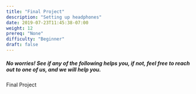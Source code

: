 ```yaml
---
title: "Final Project"
description: "Setting up headphones"
date: 2019-07-23T11:45:38-07:00
weight: 12
prereq: "None"
difficulty: "Beginner"
draft: false
---
```

##### No worries! See if any of the following helps you, if not, feel free to reach out to one of us, and we will help you.

Final Project